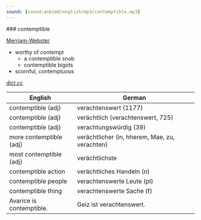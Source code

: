```yaml
---
sound: [sound:ankimd/english/mp3/contemptible.mp3]
---
```


\### contemptible

[Merriam-Webster](https://www.merriam-webster.com/dictionary/contemptible)

- worthy of contempt
    - a contemptible snob
    - contemptible bigots
- scornful, contemptuous

[dict.cc](https://www.dict.cc/contemptible)

| English        | German       |
| -------------- | ------------ |
| contemptible (adj) | verachtenswert (1177) |
| contemptible (adj) | verächtlich (verachtenswert, 725) |
| contemptible (adj) | verachtungswürdig (39) |
| more contemptible (adj) | verächtlicher (in, hherem, Mae, zu, verachten) |
| most contemptible (adj) | verächtlichste |
| contemptible action | verächtliches Handeln (n) |
| contemptible people | verachtenswerte Leute (pl) |
| contemptible thing | verachtenswerte Sache (f) |
| Avarice is contemptible. | Geiz ist verachtenswert. |
